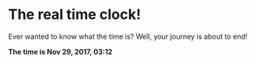 # The real time clock!

Ever wanted to know what the time is? Well, your journey is about to end!

**The time is Nov 29, 2017, 03:12**